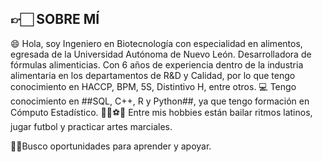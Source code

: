 ## 👉🏻 SOBRE MÍ 

😄 Hola, soy Ingeniero en Biotecnología con especialidad en alimentos, egresada de la Universidad Autónoma de Nuevo León.
Desarrolladora de fórmulas alimenticias. Con 6 años de experiencia dentro de la industria alimentaria en los departamentos de R&D y Calidad, por lo que tengo 
conocimiento en HACCP, BPM, 5S, Distintivo H, entre otros.
💻 Tengo conocimiento en ##SQL, C++, R y Python##, ya que tengo formación en Cómputo Estadístico.
💃🏻⚽🥋 Entre mis hobbies están bailar ritmos latinos, jugar futbol y practicar artes marciales.

💫🍀Busco oportunidades para aprender y apoyar. 




